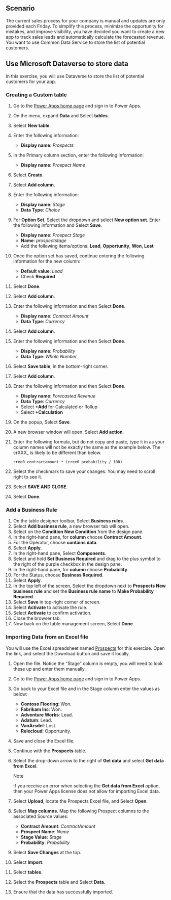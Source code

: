 ## Scenario

The current sales process for your company is manual and updates are only provided
each Friday. To simplify this process, minimize the opportunity for mistakes, and 
improve visibility, you have decided you want to create a new app to track sales 
leads and automatically calculate the forecasted revenue. You want to use Common 
Data Service to store the list of potential customers. 

## Use Microsoft Dataverse to store data

In this exercise, you will use Dataverse to store the list of potential 
customers for your app. 

### Creating a Custom table

1. Go to the [Power Apps home page](https://powerapps.microsoft.com/?azure-portal=true) and sign in to Power Apps.
1. On the menu, expand **Data** and Select **tables**.
1. Select **New table**.
1. Enter the following information:
	- **Display name**: *Prospects*
1. In the Primary column section, enter the following information:
	- **Display name**: *Prospect Name*
1. Select **Create**.
1. Select **Add column**.
1. Enter the following information:
	- **Display name**: *Stage*
	- **Data Type**: *Choice*
1. For **Option Set**, Select the dropdown and select **New option set**. Enter the following information and Select **Save**.
	- **Display name**: *Prospect Stage*
	- **Name**: *prospectstage*
	- Add the following items/options: **Lead**, **Opportunity**, **Won**, **Lost**		
1. Once the option set has saved, continue entering the following information for the new column:
	- **Default value**: *Lead*
	- Check **Required**
1. Select **Done**.
1. Select **Add column**.
1. Enter the following information and then Select **Done**.
	- **Display name**: *Contract Amount*
	- **Data Type**: *Currency*
1. Select **Add column**.
1. Enter the following information and then Select **Done**.
	- **Display name**: *Probability*
	- **Data Type**: *Whole Number*
1. Select **Save table**, in the bottom-right corner.
1. Select **Add column**.
1. Enter the following information and then Select **Done**.
	- **Display name**: *Forecasted Revenue*
	- **Data Type**: *Currency*
	- Select **+Add** for Calculated or Rollup
	- Select **+Calculation**
1. On the popup, Select **Save**.
1. A new browser window will open. Select **Add action**.
1. Enter the following formula, but do not copy and paste, type it in as your column names will not be exactly the same as the example below.  The crXXX_ is likely to be different than below.

	```cree0_contractamount * (cree0_probability / 100)```
1. Select the checkmark to save your changes. You may need to scroll right to see it.
1. Select **SAVE AND CLOSE**.
1. Select **Done**.

### Add a Business Rule

1.	On the table designer toolbar, Select **Business rules**.
1.	Select **Add business rule**, a new browser tab will open.
1.	Select on the **Condition New Condition** from the design pane.
1.	In the right-hand pane, for **column** choose **Contract Amount**.
1.	For the Operator, choose **contains data**.
1.	Select **Apply**.
1.	In the right-hand pane, Select **Components**.
1.	Select and hold **Set Business Required** and drag to the plus symbol to the right of the purple checkbox in the design pane.
1.	In the right-hand pane, for **column** choose **Probability**.
1.	For the Status, choose **Business Required**.
1.	Select **Apply**.
1.	In the top left of the screen, Select the dropdown next to **Prospects New business rule** and set the **Business rule name** to **Make Probability Required**.
1.	Select **Save** in top-right corner of screen.
1.	Select **Activate** to activate the rule.
1.	Select **Activate** to confirm activation.
1.	Close the browser tab.
1.	Now back on the table management screen, Select **Done**.

### Importing Data from an Excel file

You will use the Excel spreadsheet named [Prospects](https://github.com/MicrosoftDocs/mslearn-developer-tools-power-platform/blob/master/power-apps/Prospects.zip/?azure-portal=true) for this
exercise. Open the link, and select the Download button and save it locally. 

1. Open the file. Notice the “Stage” column is empty, you will need to look these up and enter them manually. 
1. Go to the [Power Apps home page](https://powerapps.microsoft.com/?azure-portal=true) and sign in to Power Apps.
1. Go back to your Excel file and in the Stage column enter the values as below:
	- **Contoso Flooring**: Won.
	- **Fabrikam Inc**:  Won.
	- **Adventure Works**: Lead.
	- **Adatum**: Lead.
	- **VanArsdel**: Lost.
	- **Relecloud**: Opportunity.
1. Save and close the Excel file.
1. Continue with the **Prospects** table.
1. Select the drop-down arrow to the right of **Get data** and select **Get data from Excel**.
   
   > [!NOTE]
   > If you receive an error when selecting the **Get data from Excel** option, then your Power Apps license does not allow for importing Excel data. 
1. Select **Upload**, locate the Prospects Excel file, and Select **Open**.
1. Select **Map columns**.  Map the following Prospect columns to the associated Source values:
	- **Contract Amount**: *ContractAmount*
	- **Prospect Name**: *Name*
	- **Stage Value**: *Stage*
	- **Probability**: *Probability*
1. Select **Save Changes** at the top.
1. Select **Import**.
1. Select **tables**.
1. Select the **Prospects** table and Select **Data**.
1. Ensure that the data has successfully imported.
